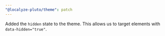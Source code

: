 ```yaml
---
"@localyze-pluto/theme": patch
---
```


Added the `hidden` state to the theme. This allows us to target elements with `data-hidden="true"`.
